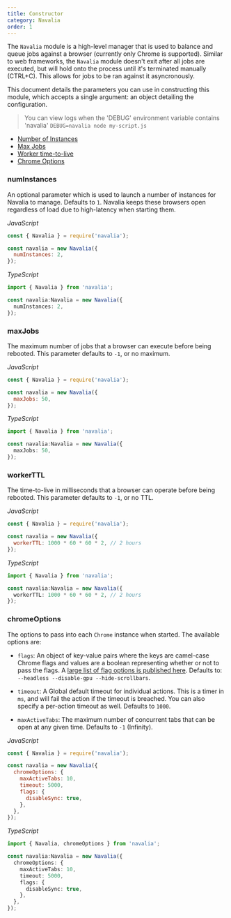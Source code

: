 ```yaml
---
title: Constructor
category: Navalia
order: 1
---
```


The `Navalia` module is a high-level manager that is used to balance and queue jobs against a browser (currently only Chrome is supported). Similar to web frameworks, the `Navalia` module doesn't exit after all jobs are executed, but will hold onto the process until it's terminated manually (CTRL+C). This allows for jobs to be ran against it asyncronously.

This document details the parameters you can use in constructing this module, which accepts a single argument: an object detailing the configuration.

> You can view logs when the 'DEBUG' environment variable contains 'navalia' `DEBUG=navalia node my-script.js`

- [Number of Instances](#numinstances)
- [Max Jobs](#maxjobs)
- [Worker time-to-live](#workerttl)
- [Chrome Options](#chromeoptions)

### numInstances

An optional parameter which is used to launch a number of instances for Navalia to manage. Defaults to `1`. Navalia keeps these browsers open regardless of load due to high-latency when starting them.

*JavaScript*
```js
const { Navalia } = require('navalia');

const navalia = new Navalia({
  numInstances: 2,
});
```

*TypeScript*
```ts
import { Navalia } from 'navalia';

const navalia:Navalia = new Navalia({
  numInstances: 2,
});
```

### maxJobs

The maximum number of jobs that a browser can execute before being rebooted. This parameter defaults to `-1`, or no maximum.

*JavaScript*
```js
const { Navalia } = require('navalia');

const navalia = new Navalia({
  maxJobs: 50,
});
```

*TypeScript*
```ts
import { Navalia } from 'navalia';

const navalia:Navalia = new Navalia({
  maxJobs: 50,
});
```

### workerTTL

The time-to-live in milliseconds that a browser can operate before being rebooted. This parameter defaults to `-1`, or no TTL.

*JavaScript*
```js
const { Navalia } = require('navalia');

const navalia = new Navalia({
  workerTTL: 1000 * 60 * 60 * 2, // 2 hours
});
```

*TypeScript*
```ts
import { Navalia } from 'navalia';

const navalia:Navalia = new Navalia({
  workerTTL: 1000 * 60 * 60 * 2, // 2 hours
});
```

### chromeOptions

The options to pass into each `Chrome` instance when started. The available options are:

- `flags`: An object of key-value pairs where the keys are camel-case Chrome flags and values are a boolean representing whether or not to pass the flags. A [large list of flag options is published here](https://peter.sh/experiments/chromium-command-line-switches/). Defaults to: `--headless --disable-gpu --hide-scrollbars`.

- `timeout`: A Global default timeout for individual actions. This is a timer in `ms`, and will fail the action if the timeout is breached. You can also specify a per-action timeout as well. Defaults to `1000`.

- `maxActiveTabs`: The maximum number of concurrent tabs that can be open at any given time. Defaults to `-1` (Infinity).

*JavaScript*
```js
const { Navalia } = require('navalia');

const navalia = new Navalia({
  chromeOptions: {
    maxActiveTabs: 10,
    timeout: 5000,
    flags: {
      disableSync: true,
    },
  },
});
```

*TypeScript*
```ts
import { Navalia, chromeOptions } from 'navalia';

const navalia:Navalia = new Navalia({
  chromeOptions: {
    maxActiveTabs: 10,
    timeout: 5000,
    flags: {
      disableSync: true,
    },
  },
});
```
